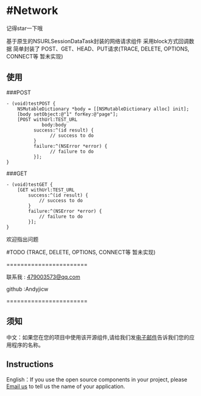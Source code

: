 #Network
========
记得star一下哦

基于原生的NSURLSessionDataTask封装的网络请求组件 
采用block方式回调数据 简单封装了 POST、GET、HEAD、PUT请求(TRACE, DELETE, OPTIONS, CONNECT等 暂未实现)

## 使用

###POST

```
- (void)testPOST {
    NSMutableDictionary *body = [[NSMutableDictionary alloc] init];
    [body setObject:@"1" forKey:@"page"];
    [POST withUrl:TEST_URL
             body:body
          success:^(id result) {
                // success to do
          }
          failure:^(NSError *error) {
                // failure to do
          }];
}

```

###GET

```
- (void)testGET {
    [GET withUrl:TEST_URL
        success:^(id result) {
            // success to do
        }
        failure:^(NSError *error) {
            // failure to do
        }];
}

```

欢迎指出问题


#TODO
(TRACE, DELETE, OPTIONS, CONNECT等 暂未实现)

=======================

联系我  : 479003573@qq.com 

github :Andyjicw

=======================
## 须知       
中文：如果您在您的项目中使用该开源组件,请给我们发[电子邮件](mailto:479003573@qq.com?subject=From%20GitHub%20Network)告诉我们您的应用程序的名称。         

## Instructions
         
English：If you use the open source components in your project, please [Email us](mailto:479003573@qq.com?subject=From%20GitHub%20Network) to tell us the name of your application.
